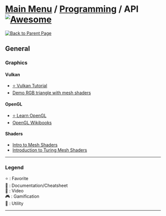 # [Main Menu](../README.md) / [Programming](index.md) / API [![Awesome](https://awesome.re/badge-flat.svg)](https://awesome.re)

[![Back to Parent Page](https://img.shields.io/badge/-Back_to_Parent_Page-blue?style=for-the-badge)](index.md)

## General

### Graphics

#### Vulkan
- [:star: Vulkan Tutorial](https://vulkan-tutorial.com/)
- [Demo RGB triangle with mesh shaders](https://www.geeks3d.com/hacklab/20200515/demo-rgb-triangle-with-mesh-shaders-in-vulkan/)

#### OpenGL
- [:star: Learn OpenGL](https://learnopengl.com/)
- [OpenGL Wikibooks](https://en.wikibooks.org/wiki/OpenGL_Programming)

#### Shaders
- [Intro to Mesh Shaders](https://www.geeks3d.com/20200519/introduction-to-mesh-shaders-opengl-and-vulkan/)
- [Introduction to Turing Mesh Shaders](https://devblogs.nvidia.com/introduction-turing-mesh-shaders/)

---

### Legend
:star: : Favorite\
:book: : Documentation/Cheatsheet\
:movie_camera: : Video\
:video_game: : Gamification\
:wrench: : Utility

---
